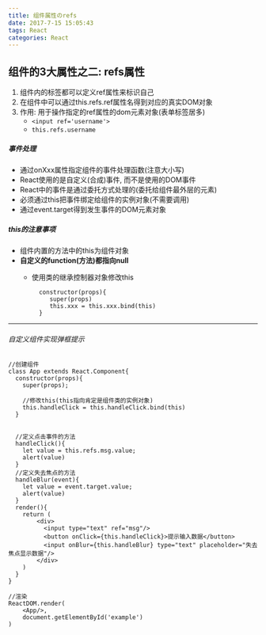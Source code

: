 ```yaml
---
title: 组件属性のrefs
date: 2017-7-15 15:05:43
tags: React
categories: React
---
```


## 组件的3大属性之二: refs属性
1. 组件内的标签都可以定义ref属性来标识自己
2. 在组件中可以通过this.refs.ref属性名得到对应的真实DOM对象
3. 作用: 用于操作指定的ref属性的dom元素对象(表单标签居多)
    - ````<input ref='username'>````
    - ````this.refs.username````
    

##### 事件处理
- 通过onXxx属性指定组件的事件处理函数(注意大小写)
- React使用的是自定义(合成)事件, 而不是使用的DOM事件
- React中的事件是通过委托方式处理的(委托给组件最外层的元素)
- 必须通过this把事件绑定给组件的实例对象(不需要调用)
- 通过event.target得到发生事件的DOM元素对象

##### this的注意事项
- 组件内置的方法中的this为组件对象
- **自定义的function(方法)都指向null**
    - 使用类的继承控制器对象修改this
	
			constructor(props){
			   super(props)
			   this.xxx = this.xxx.bind(this)
		    }

---

###### 自定义组件实现弹框提示

    //创建组件
    class App extends React.Component{
      constructor(props){
        super(props);

        //修改this(this指向肯定是组件类的实例对象)
        this.handleClick = this.handleClick.bind(this)
      }


      //定义点击事件的方法
      handleClick(){
        let value = this.refs.msg.value;
        alert(value)
      }
      //定义失去焦点的方法
      handleBlur(event){
        let value = event.target.value;
        alert(value)
      }
      render(){
        return (
            <div>
              <input type="text" ref="msg"/>
              <button onClick={this.handleClick}>提示输入数据</button>
              <input onBlur={this.handleBlur} type="text" placeholder="失去焦点显示数据"/>
            </div>
        )
      }
    }
    
    //渲染
    ReactDOM.render(
        <App/>,
        document.getElementById('example')
    )